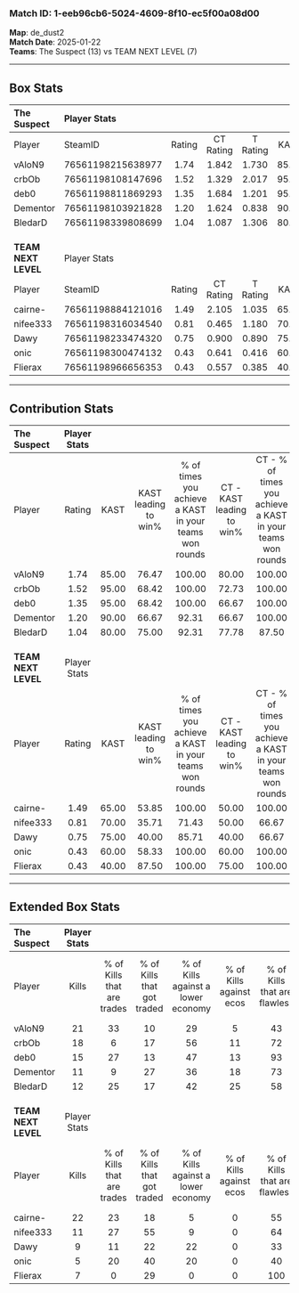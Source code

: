 ### Match ID: 1-eeb96cb6-5024-4609-8f10-ec5f00a08d00  
**Map**: de_dust2  
**Match Date**: 2025-01-22  
**Teams**: The Suspect (13) vs TEAM NEXT LEVEL (7)  

---  

## Box Stats  

| **The Suspect**     | Player Stats      |        |           |          |       |       |       |         |        |      |     |
| :- | :- | :-: | :-: | :-: | :-: | :-: | :-: | :-: | :-: | :-: | :-: |
| Player              | SteamID           | Rating | CT Rating | T Rating | KAST  |  ADR  | Kills | Assists | Deaths | K/D  | HS% |
| vAloN9              | 76561198215638977 |  1.74  |   1.842   |  1.730   | 85.00 | 105.6 |  21   |    5    |   8    | 2.63 | 52  |
| crbOb               | 76561198108147696 |  1.52  |   1.329   |  2.017   | 95.00 | 70.8  |  18   |    1    |   9    | 2.00 | 44  |
| deb0                | 76561198811869293 |  1.35  |   1.684   |  1.201   | 95.00 | 75.0  |  15   |    5    |   12   | 1.25 | 66  |
| Dementor            | 76561198103921828 |  1.20  |   1.624   |  0.838   | 90.00 | 84.2  |  11   |   12    |   12   | 0.92 | 63  |
| BledarD             | 76561198339808699 |  1.04  |   1.087   |  1.306   | 80.00 | 70.4  |  12   |    5    |   14   | 0.86 | 33  |
|                     |                   |        |           |          |       |       |       |         |        |      |     |
|                     |                   |        |           |          |       |       |       |         |        |      |     |
|                     |                   |        |           |          |       |       |       |         |        |      |     |
| **TEAM NEXT LEVEL** | Player Stats      |        |           |          |       |       |       |         |        |      |     |
| Player              | SteamID           | Rating | CT Rating | T Rating | KAST  |  ADR  | Kills | Assists | Deaths | K/D  | HS% |
| cairne-             | 76561198884121016 |  1.49  |   2.105   |  1.035   | 65.00 | 105.6 |  22   |    2    |   13   | 1.69 | 40  |
| nifee333            | 76561198316034540 |  0.81  |   0.465   |  1.180   | 70.00 | 55.5  |  11   |    3    |   16   | 0.69 | 54  |
| Dawy                | 76561198233474320 |  0.75  |   0.900   |  0.890   | 75.00 | 62.4  |   9   |    6    |   18   | 0.50 | 55  |
| onic                | 76561198300474132 |  0.43  |   0.641   |  0.416   | 60.00 | 38.1  |   5   |    3    |   16   | 0.31 | 60  |
| Flierax             | 76561198966656353 |  0.43  |   0.557   |  0.385   | 40.00 | 48.8  |   7   |    3    |   15   | 0.47 | 42  |
---  

## Contribution Stats  

| **The Suspect**     | Player Stats |       |                      |                                                        |                           |                                                             |                          |                                                            |
| :- | :-: | :-: | :-: | :-: | :-: | :-: | :-: | :-: |
| Player              |    Rating    | KAST  | KAST leading to win% | % of times you achieve a KAST in your teams won rounds | CT - KAST leading to win% | CT - % of times you achieve a KAST in your teams won rounds | T - KAST leading to win% | T - % of times you achieve a KAST in your teams won rounds |
| vAloN9              |     1.74     | 85.00 |        76.47         |                         100.00                         |           80.00           |                           100.00                            |          71.43           |                           100.00                           |
| crbOb               |     1.52     | 95.00 |        68.42         |                         100.00                         |           72.73           |                           100.00                            |          62.50           |                           100.00                           |
| deb0                |     1.35     | 95.00 |        68.42         |                         100.00                         |           66.67           |                           100.00                            |          71.43           |                           100.00                           |
| Dementor            |     1.20     | 90.00 |        66.67         |                         92.31                          |           66.67           |                           100.00                            |          66.67           |                           80.00                            |
| BledarD             |     1.04     | 80.00 |        75.00         |                         92.31                          |           77.78           |                            87.50                            |          71.43           |                           100.00                           |
|                     |              |       |                      |                                                        |                           |                                                             |                          |                                                            |
|                     |              |       |                      |                                                        |                           |                                                             |                          |                                                            |
|                     |              |       |                      |                                                        |                           |                                                             |                          |                                                            |
| **TEAM NEXT LEVEL** | Player Stats |       |                      |                                                        |                           |                                                             |                          |                                                            |
| Player              |    Rating    | KAST  | KAST leading to win% | % of times you achieve a KAST in your teams won rounds | CT - KAST leading to win% | CT - % of times you achieve a KAST in your teams won rounds | T - KAST leading to win% | T - % of times you achieve a KAST in your teams won rounds |
| cairne-             |     1.49     | 65.00 |        53.85         |                         100.00                         |           50.00           |                           100.00                            |          57.14           |                           100.00                           |
| nifee333            |     0.81     | 70.00 |        35.71         |                         71.43                          |           50.00           |                            66.67                            |          30.00           |                           75.00                            |
| Dawy                |     0.75     | 75.00 |        40.00         |                         85.71                          |           40.00           |                            66.67                            |          40.00           |                           100.00                           |
| onic                |     0.43     | 60.00 |        58.33         |                         100.00                         |           60.00           |                           100.00                            |          57.14           |                           100.00                           |
| Flierax             |     0.43     | 40.00 |        87.50         |                         100.00                         |           75.00           |                           100.00                            |          100.00          |                           100.00                           |
---  

## Extended Box Stats  

| **The Suspect**     | Player Stats |                            |                            |                                    |                         |                              |                                 |        |                             |                                     |                          |                               |                            |
| :- | :-: | :-: | :-: | :-: | :-: | :-: | :-: | :-: | :-: | :-: | :-: | :-: | :-: |
| Player              |    Kills     | % of Kills that are trades | % of Kills that got traded | % of Kills against a lower economy | % of Kills against ecos | % of Kills that are flawless | % of Kills that are close duels | Deaths | % of Deaths that get traded | % of Deaths against a lower economy | % of Deaths against ecos | % of Deaths that are flawless | % of Deaths that are close |
| vAloN9              |      21      |             33             |             10             |                 29                 |            5            |              43              |                5                |   8    |             25              |                 13                  |            0             |              63               |             0              |
| crbOb               |      18      |             6              |             17             |                 56                 |           11            |              72              |                0                |   9    |             33              |                 11                  |            0             |              67               |             0              |
| deb0                |      15      |             27             |             13             |                 47                 |           13            |              93              |                0                |   12   |             17              |                 25                  |            0             |              42               |             0              |
| Dementor            |      11      |             9              |             27             |                 36                 |           18            |              73              |                0                |   12   |             33              |                 33                  |            8             |              50               |             17             |
| BledarD             |      12      |             25             |             17             |                 42                 |           25            |              58              |                0                |   14   |             36              |                 29                  |            0             |              71               |             7              |
|                     |              |                            |                            |                                    |                         |                              |                                 |        |                             |                                     |                          |                               |                            |
|                     |              |                            |                            |                                    |                         |                              |                                 |        |                             |                                     |                          |                               |                            |
|                     |              |                            |                            |                                    |                         |                              |                                 |        |                             |                                     |                          |                               |                            |
| **TEAM NEXT LEVEL** | Player Stats |                            |                            |                                    |                         |                              |                                 |        |                             |                                     |                          |                               |                            |
| Player              |    Kills     | % of Kills that are trades | % of Kills that got traded | % of Kills against a lower economy | % of Kills against ecos | % of Kills that are flawless | % of Kills that are close duels | Deaths | % of Deaths that get traded | % of Deaths against a lower economy | % of Deaths against ecos | % of Deaths that are flawless | % of Deaths that are close |
| cairne-             |      22      |             23             |             18             |                 5                  |            0            |              55              |                5                |   13   |              0              |                 15                  |            0             |              85               |             0              |
| nifee333            |      11      |             27             |             55             |                 9                  |            0            |              64              |                0                |   16   |             19              |                 13                  |            0             |              63               |             6              |
| Dawy                |      9       |             11             |             22             |                 22                 |            0            |              33              |               11                |   18   |             28              |                 11                  |            0             |              61               |             0              |
| onic                |      5       |             20             |             40             |                 20                 |            0            |              40              |               20                |   16   |             19              |                 13                  |            0             |              50               |             0              |
| Flierax             |      7       |             0              |             29             |                 0                  |            0            |             100              |                0                |   15   |              7              |                 13                  |            0             |              73               |             0              |
